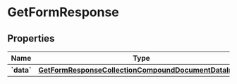 
# GetFormResponse

## Properties
| Name | Type | Description | Notes |
| ------------ | ------------- | ------------- | ------------- |
| **&#x60;data&#x60;** | [**GetFormResponseCollectionCompoundDocumentDataInner**](GetFormResponseCollectionCompoundDocumentDataInner.md) |  |  |



